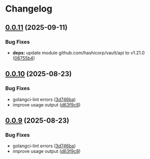 # Changelog

## [0.0.11](https://github.com/xbglowx/vault-kv-mv/compare/v0.0.10...v0.0.11) (2025-09-11)


### Bug Fixes

* **deps:** update module github.com/hashicorp/vault/api to v1.21.0 ([08755b4](https://github.com/xbglowx/vault-kv-mv/commit/08755b47f0565e5d34519d8633b2d7ea16f6bb4d))

## [0.0.10](https://github.com/xbglowx/vault-kv-mv/compare/v0.0.9...v0.0.10) (2025-08-23)


### Bug Fixes

* golangci-lint errors ([3d746ba](https://github.com/xbglowx/vault-kv-mv/commit/3d746ba73f6ba4395f346be9acec1992a075b4a7))
* improve usage output ([d63f9c8](https://github.com/xbglowx/vault-kv-mv/commit/d63f9c8922685e56e29773c0affd878c46751168))

## [0.0.9](https://github.com/xbglowx/vault-kv-mv/compare/v0.0.8...v0.0.9) (2025-08-23)


### Bug Fixes

* golangci-lint errors ([3d746ba](https://github.com/xbglowx/vault-kv-mv/commit/3d746ba73f6ba4395f346be9acec1992a075b4a7))
* improve usage output ([d63f9c8](https://github.com/xbglowx/vault-kv-mv/commit/d63f9c8922685e56e29773c0affd878c46751168))
